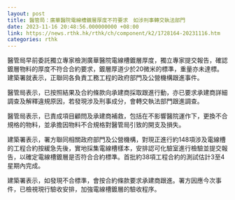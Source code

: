 ```yaml
---
layout: post
title: 醫管局：廣華醫院電線槽鍍層厚度不符要求　如涉刑事轉交執法部門
date: 2023-11-16 20:48:56.000000000 +08:00
link: https://news.rthk.hk/rthk/ch/component/k2/1728164-20231116.htm
categories: rthk
---
```


醫管局早前委託獨立專家檢測廣華醫院電線槽鍍層厚度，獨立專家提交報告，確認鍍層物料的厚度不符合合約要求，鍍層厚道少於20微米的標準，重量亦未達標。建築署就表示，正聯同各負責工務工程的政府部門及公營機構跟進事件。

醫管局表示，已按照結果及合約條款向承建商採取跟進行動，亦已要求承建商詳細調查及解釋違規原因，若發現涉及刑事成分，會轉交執法部門跟進調查。

醫管局表示，已責成項目顧問及承建商補救，包括在不影響醫院運作下，更換不合規格的物料，並承擔因物料不合規格對醫管局引致的開支及損失。

建築署表示，署方聯同相關政府部門及公營機構，對現正進行約148項涉及電線槽的工程合約按緩急先後，實地採集電線槽樣本，安排認可化驗室進行檢驗並提交報告，以確定電線槽鍍層是否符合合約標準。首批約38項工程合約的測試估計3至4星期內完成。

建築署表示，如發現不合標準，會按合約條款要求承建商跟進。署方因應今次事件，已檢視現行驗收安排，加強電線槽鍍層的驗收程序。
